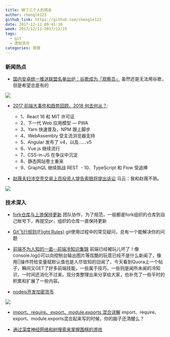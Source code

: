 ```yaml
---
title: 缺了三个人的周会
author: chengle123
github_link: https://github.com/chengle123
date: 2017-12-11 09:41:10
week: 2017/12/11-2017/12/15
tags:
  - git
  - 虚拟货币
categories: 周报
---
```


### 新闻热点

- [国内安卓统一推送联盟名单出炉：谷歌成为「观察员」](http://www.sohu.com/a/209853823_465976) 虽然还是无法用谷歌，但是希望总是有的

![](https://timgsa.baidu.com/timg?image&quality=80&size=b9999_10000&sec=1513336178588&di=a14b2aa8e50d22baab1af003ed8ca816&imgtype=0&src=http%3A%2F%2Farticle.fd.zol-img.com.cn%2Ft_s640x2000%2Fg1%2FM0B%2F08%2F01%2FCg-4jVOaj6aIVjeYAAK1YT5rCgwAAOQNwKCNKgAArV5733.jpg)

- [2017 前端大事件和趋势回顾，2018 何去何从？](http://mp.weixin.qq.com/s?__biz=MzAwNDcyNjI3OA==&mid=2650840743&idx=1&sn=b8060aeb2651458bbbd055ca029c153f&chksm=80d3b5ceb7a43cd88ececddba422dc65ed561f3aedf6dd15972c8455b1decea8d49121bb5dc5&mpshare=1&scene=23&srcid=12131qdSNI9BANgNoHmqePtX#rd):
  - 1、React 16 和 MIT 许可证
  - 2、下一代 Web 应用模型 — PWA
  - 3、Yarn 快速普及，NPM 跟上脚步
  - 4、WebAssembly 受主流浏览器支持
  - 5、Angular 发布了 v4，以及……v5
  - 6、Vue.js 继续流行
  - 7、CSS-in-JS 在争议中沉淀
  - 8、静态网站卷土重来
  - 9、GraphQL 继续挑战 REST
  - 10、TypeScript 和 Flow 受追捧
  
- [赵薇夫妇涉空壳交易上百投资人提告索赔将提出诉讼](http://baijiahao.baidu.com/s?id=1583851071258344749&wfr=spider&for=pc) 马云：我和赵薇不熟。

![](http://n.sinaimg.cn/translate/20170511/D-du-fyeyqem3735504.jpg)


### 技术深入
- [fork仓库与上游保持更新](https://www.cnblogs.com/CrazySL/p/5885498.html) 团队协作，为了规范，一般都是fork组织的仓库到自己帐号下，再提交pr，组织的仓库一直保持更新

- [Git飞行规则(Flight Rules)](https://github.com/k88hudson/git-flight-rules/blob/master/README_zh-cn.md#%E6%88%91%E4%B8%8D%E7%9F%A5%E9%81%93%E6%88%91%E5%81%9A%E9%94%99%E4%BA%86%E4%BA%9B%E4%BB%80%E4%B9%88) git使用过程中的常见疑问，总有一个能解决你的问题

- [前端不为人知的一面--前端冷知识集锦](http://www.cnblogs.com/Wayou/p/things_you_dont_know_about_frontend.html) 前端已经被玩儿坏了！像console.log()可以向控制台输出图片等炫酷的玩意已经不是什么新闻了，像用||操作符给变量赋默认值也是人尽皆知的旧闻了，今天看到Quora上一个帖子，瞬间又GET了好多前端技能，一些属于技巧，一些则是闻所未闻的冷知识，一时间还消化不过来。现分类整理出来分享给大家，也补充了一些平时的积累和扩展了一些内容。

- [nodejs开发加密货币](http://8btc.com/thread-27448-1-1.html)

![](https://timgsa.baidu.com/timg?image&quality=80&size=b9999_10000&sec=1513335697243&di=49e25396540757ab90751e58437a88c1&imgtype=0&src=http%3A%2F%2Fimg.mp.itc.cn%2Fupload%2F20161013%2Fb8178b420644480ea341363495744b0b_th.jpg)

- [import、require、export、module.exports 混合详解](http://mp.weixin.qq.com/s?__biz=MjM5MTA1MjAxMQ==&mid=2651227435&idx=2&sn=3ebe8df545436c3ef2cd1443305a5a4e&chksm=bd495caf8a3ed5b9f486b207866f7635ab95589d00cd03dc0ead2496aeb0f457c9fabe056230&mpshare=1&scene=23&srcid=1213nUgw2uUWeW5WI0UNC1Cz#rd) import、require、export、module.exports混合起来写的时候，你的脑子还清醒么？

- [通过深度神经网络和树搜索来掌握围棋的游戏](https://www.nature.com/articles/nature16961.epdf?shared_access_token=eKK0163L_QWhJOnSS4Wet9RgN0jAjWel9jnR3ZoTv0OivKk3lXs6SxMz535byYwHqIVouJ6qKrtxfOrBqgMI8z2GAxKloOrZJt2uhpOg7ZJrYyYlxydsd7C2FJN6_Oeui0xLpQ4rv5dW4j8qo7PZCEpVRl6vsFBUeBY00_dlKUE%3D)
